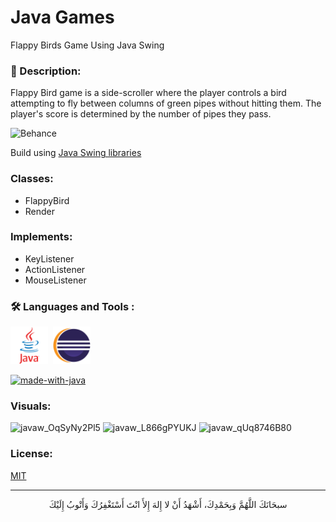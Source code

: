 # Java Games

Flappy Birds Game Using Java Swing

### 📝 Description: 
  Flappy Bird game is a side-scroller where the player controls a bird attempting to fly between columns of green pipes without hitting them. The player's score is determined by the number of pipes they pass.

![Behance](https://img.shields.io/badge/Version-V1.0.0-1769ff?style=for-the-badge&logo=&logoColor=white)

Build using [Java Swing libraries](https://docs.oracle.com/javase/7/docs/api/javax/swing/package-summary.html)

### Classes:
* FlappyBird
* Render

### Implements: 
* KeyListener
* ActionListener
* MouseListener

### 🛠️ Languages and Tools :
<div>
  <img src="https://github.com/devicons/devicon/blob/master/icons/java/java-original-wordmark.svg" title="Java" alt="Java" width="60" height="60"/>&nbsp;
  <img src="https://github.com/devicons/devicon/blob/master/icons/eclipse/eclipse-original.svg" title="Eclipse" **alt="Eclipse" width="60" height="60"/>
</div>

[![made-with-java](https://img.shields.io/badge/Made%20with-Java%20Swing-1f425f.svg)](https://www.java.com)
  
### Visuals:
![javaw_OqSyNy2Pl5](https://github.com/AbikoAzh/Java-Swing-Games-Flappy-Birds/assets/165510364/ccaf7f67-b482-491c-8179-8eeb12d501db)
![javaw_L866gPYUKJ](https://github.com/AbikoAzh/Java-Swing-Games-Flappy-Birds/assets/165510364/40630fd2-f66a-4d05-8ace-87f64f94b0f2)
![javaw_qUq8746B80](https://github.com/AbikoAzh/Java-Swing-Games-Flappy-Birds/assets/165510364/3fcb0bb0-2143-439e-a1f3-de416d4cceb8)


### License:
[MIT](https://choosealicense.com/licenses/mit/)

---
<div align="center">
    سبحَانَكَ اللَّهُمَّ وَبِحَمْدِكَ، أَشْهَدُ أَنْ لا إِلهَ إِلأَ انْتَ أَسْتَغْفِرُكَ وَأَتْوبُ إِلَيْكَ
</div>



